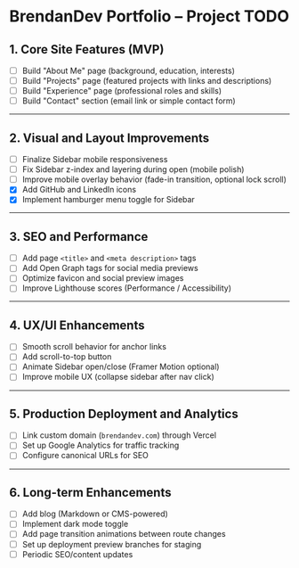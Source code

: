 # BrendanDev Portfolio – Project TODO

## 1. Core Site Features (MVP)

- [ ] Build "About Me" page (background, education, interests)
- [ ] Build "Projects" page (featured projects with links and descriptions)
- [ ] Build "Experience" page (professional roles and skills)
- [ ] Build "Contact" section (email link or simple contact form)

---

## 2. Visual and Layout Improvements

- [ ] Finalize Sidebar mobile responsiveness
- [ ] Fix Sidebar z-index and layering during open (mobile polish)
- [ ] Improve mobile overlay behavior (fade-in transition, optional lock scroll)
- [x] Add GitHub and LinkedIn icons
- [x] Implement hamburger menu toggle for Sidebar

---

## 3. SEO and Performance

- [ ] Add page `<title>` and `<meta description>` tags
- [ ] Add Open Graph tags for social media previews
- [ ] Optimize favicon and social preview images
- [ ] Improve Lighthouse scores (Performance / Accessibility)

---

## 4. UX/UI Enhancements

- [ ] Smooth scroll behavior for anchor links
- [ ] Add scroll-to-top button
- [ ] Animate Sidebar open/close (Framer Motion optional)
- [ ] Improve mobile UX (collapse sidebar after nav click)

---

## 5. Production Deployment and Analytics

- [ ] Link custom domain (`brendandev.com`) through Vercel
- [ ] Set up Google Analytics for traffic tracking
- [ ] Configure canonical URLs for SEO

---

## 6. Long-term Enhancements

- [ ] Add blog (Markdown or CMS-powered)
- [ ] Implement dark mode toggle
- [ ] Add page transition animations between route changes
- [ ] Set up deployment preview branches for staging
- [ ] Periodic SEO/content updates
